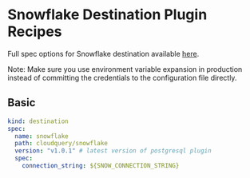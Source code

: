 # Snowflake Destination Plugin Recipes

Full spec options for Snowflake destination available [here](https://github.com/cloudquery/cloudquery/tree/main/plugins/destination/snowflake).

Note: Make sure you use environment variable expansion in production instead of committing the credentials to the configuration file directly.

## Basic

```yaml copy
kind: destination
spec:
  name: snowflake
  path: cloudquery/snowflake
  version: "v1.0.1" # latest version of postgresql plugin
  spec:
    connection_string: ${SNOW_CONNECTION_STRING}
```

